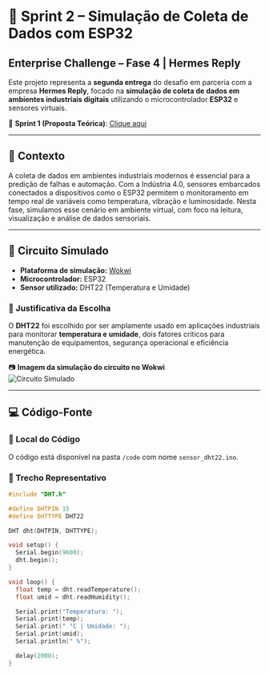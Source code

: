 # 🚀 Sprint 2 – Simulação de Coleta de Dados com ESP32  
## Enterprise Challenge – Fase 4 | Hermes Reply

Este projeto representa a **segunda entrega** do desafio em parceria com a empresa **Hermes Reply**, focado na **simulação de coleta de dados em ambientes industriais digitais** utilizando o microcontrolador **ESP32** e sensores virtuais.

🔗 **Sprint 1 (Proposta Teórica)**: [Clique aqui](https://github.com/Amand95/Enterprise-Challenge---Sprint-1-)

---

## 🧠 Contexto

A coleta de dados em ambientes industriais modernos é essencial para a predição de falhas e automação. Com a Indústria 4.0, sensores embarcados conectados a dispositivos como o ESP32 permitem o monitoramento em tempo real de variáveis como temperatura, vibração e luminosidade. Nesta fase, simulamos esse cenário em ambiente virtual, com foco na leitura, visualização e análise de dados sensoriais.

---

## 🔌 Circuito Simulado

- **Plataforma de simulação:** [Wokwi](https://wokwi.com/projects/322410731508073042)
- **Microcontrolador:** ESP32
- **Sensor utilizado:** DHT22 (Temperatura e Umidade)

### 🎯 Justificativa da Escolha

O **DHT22** foi escolhido por ser amplamente usado em aplicações industriais para monitorar **temperatura e umidade**, dois fatores críticos para manutenção de equipamentos, segurança operacional e eficiência energética.

📷 **Imagem da simulação do circuito no Wokwi**  
![Circuito Simulado](images/circuito.png)

---

## 💻 Código-Fonte

### 📂 Local do Código
O código está disponível na pasta `/code` com nome `sensor_dht22.ino`.

### 📌 Trecho Representativo

```cpp
#include "DHT.h"

#define DHTPIN 15
#define DHTTYPE DHT22

DHT dht(DHTPIN, DHTTYPE);

void setup() {
  Serial.begin(9600);
  dht.begin();
}

void loop() {
  float temp = dht.readTemperature();
  float umid = dht.readHumidity();

  Serial.print("Temperatura: ");
  Serial.print(temp);
  Serial.print(" °C | Umidade: ");
  Serial.print(umid);
  Serial.println(" %");

  delay(2000);
}
